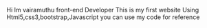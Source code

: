 Hi Im vairamuthu front-end Developer
This is my first website Using Html5,css3,bootstrap,Javascript
you can use my code for reference

